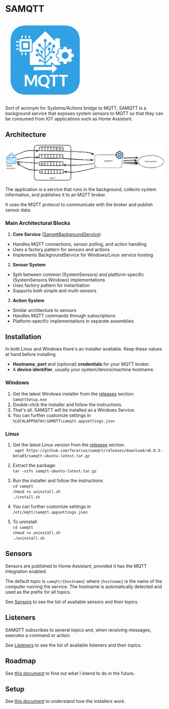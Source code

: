 # SAMQTT

<img src="./docs/icon.png" width="50%">

Sort of acronym for Systems/Actions bridge to MQTT, SAMQTT is a background service that exposes system sensors to MQTT so that they can be consumed from IOT applications such as Home Assistant.

## Architecture

[![Architecture](./docs/architecture-simple.svg)](./docs/architecture.excalidraw)

The application is a service that runs in the background, collects system information, and publishes it to an MQTT broker. 

It uses the MQTT protocol to communicate with the broker and publish sensor data.

### Main Architectural Blocks

1. **Core Service** ([SamqttBackgroundService](./src/Samqtt.Application/Win2MqttBackgroundService.cs))
  - Handles MQTT connections, sensor polling, and action handling
  - Uses a factory pattern for sensors and actions
  - Implements BackgroundService for Windows/Linux service hosting
2. **Sensor System**
  - Split between common (SystemSensors) and platform-specific (SystemSensors.Windows) implementations
  - Uses factory pattern for instantiation
  - Supports both simple and multi-sensors
3. **Action System**
  - Similar architecture to sensors
  - Handles MQTT commands through subscriptions
  - Platform-specific implementations in separate assemblies

## Installation

In both Linux and Windows there's an installer available. Keep these values at hand before installing

- **Hostname**, **port** and (optional) **credentials** for your MQTT broker.
- A **device identifier**, usually your system/device/machine hostname.

### Windows

1. Get the latest Windows installer from the [releases](https://github.com/ferarias/samqtt/releases/) section: `SamqttSetup.exe`
2. Double-click the installer and follow the instructions.
3. That's all. SAMQTT will be installed as a Windows Service.
4. You can further customize settings in `%LOCALAPPDATA%\SAMQTT\samqtt.appsettings.json`

### Linux

1. Get the latest Linux version from the [releases](https://github.com/ferarias/samqtt/releases/) section.  
`
wget https://github.com/ferarias/samqtt/releases/download/v0.0.3-beta03/samqtt-ubuntu-latest.tar.gz`

1. Extract the package:  
`tar -xzfv samqtt-ubuntu-latest.tar.gz`

1. Run the installer and follow the instructions  
`cd samqtt`  
`chmod +x uninstall.sh`  
`./install.sh`

1. You can further customize settings in `/etc/mqtt/samqtt.appsettings.json`

1. To uninstall:  
`cd samqtt`  
`chmod +x uninstall.sh`  
`./uninstall.sh`

## Sensors

Sensors are published to Home Assistant, provided it has the MQTT integration enabled.

The default topic is `samqtt/{hostname}` where `{hostname}` is the name of the computer running the service.
The hostname is automatically detected and used as the prefix for all topics.

See [Sensors](./docs/Sensors.md) to see the list of available sensors and their topics.

## Listeners

SAMQTT subscribes to several topics and, when receiving messages, executes a command or action.

See [Listeners](./docs/Listeners.md) to see the list of available listeners and their topics.

## Roadmap

See [this document](./docs/Roadmap.md) to find out what I intend to do in the future.


## Setup

See [this document](./docs/setup.md) to understand how the installers work.